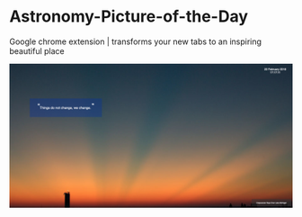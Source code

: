 # Astronomy-Picture-of-the-Day
Google chrome extension | transforms your new tabs to an inspiring beautiful place

![alt text](https://raw.githubusercontent.com/23imak/Astronomy-Picture-of-the-Day/master/images/sampleImage.png)
